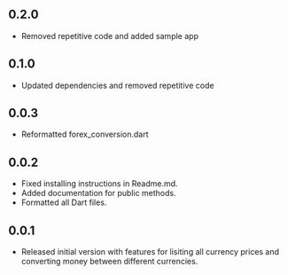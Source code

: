 ## 0.2.0
 - Removed repetitive code and added sample app

## 0.1.0
- Updated dependencies and removed repetitive code

## 0.0.3
 - Reformatted forex_conversion.dart

## 0.0.2
 - Fixed installing instructions in Readme.md.
 - Added documentation for public methods.
 - Formatted all Dart files.

## 0.0.1
 - Released initial version with features for lisiting all currency prices and converting money between different currencies.